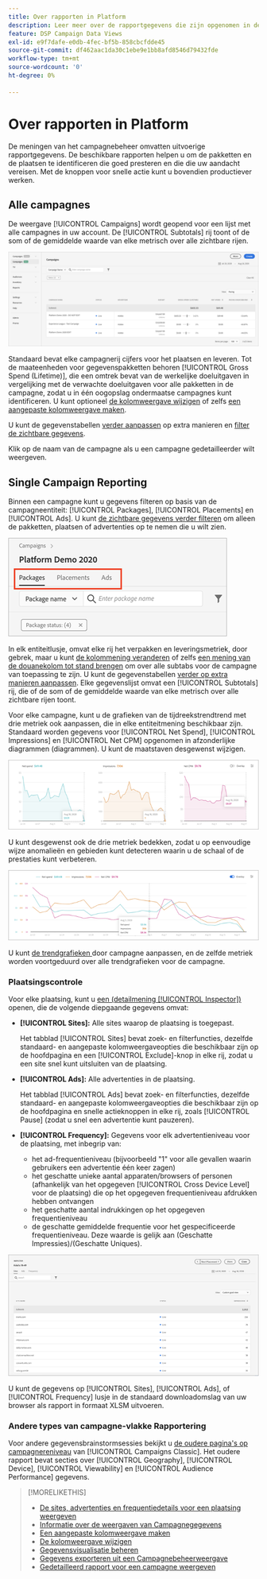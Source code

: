 ```yaml
---
title: Over rapporten in Platform
description: Leer meer over de rapportgegevens die zijn opgenomen in de weergaven voor campagnebeheer.
feature: DSP Campaign Data Views
exl-id: e9f7dafe-e0db-4fec-bf5b-858cbcfdde45
source-git-commit: df462aac1da30c1ebe9e1bb8afd8546d79432fde
workflow-type: tm+mt
source-wordcount: '0'
ht-degree: 0%

---
```


# Over rapporten in Platform

<!-- rename "About Performance Reports in Campaign Management Views?" -->
De meningen van het campagnebeheer omvatten uitvoerige rapportgegevens. De beschikbare rapporten helpen u om de pakketten en de plaatsen te identificeren die goed presteren en die die uw aandacht vereisen. Met de knoppen voor snelle actie kunt u bovendien productiever werken.

## Alle campagnes

De weergave [!UICONTROL Campaigns] wordt geopend voor een lijst met alle campagnes in uw account. De [!UICONTROL Subtotals] rij toont of de som of de gemiddelde waarde van elke metrisch over alle zichtbare rijen.

![Lijst met campagnes](/help/dsp/assets/campaigns-list.png)

Standaard bevat elke campagnerij cijfers voor het plaatsen en leveren. Tot de maateenheden voor gegevenspakketten behoren [!UICONTROL Gross Spend (Lifetime)], die een omtrek bevat van de werkelijke doeluitgaven in vergelijking met de verwachte doeluitgaven voor alle pakketten in de campagne, zodat u in één oogopslag ondermaatse campagnes kunt identificeren. U kunt optioneel [de kolomweergave wijzigen](column-view-change.md) of zelfs [een aangepaste kolomweergave maken](column-view-create.md).

U kunt de gegevenstabellen [verder aanpassen](campaign-data-views-about.md) op extra manieren en [filter de zichtbare gegevens](campaign-data-filter.md).

Klik op de naam van de campagne als u een campagne gedetailleerder wilt weergeven.

## Single Campaign Reporting

Binnen een campagne kunt u gegevens filteren op basis van de campagneentiteit: [!UICONTROL Packages], [!UICONTROL Placements] en [!UICONTROL Ads]. U kunt [de zichtbare gegevens verder filteren](campaign-data-filter.md) om alleen de pakketten, plaatsen of advertenties op te nemen die u wilt zien.

![Tabbladen voor campagneentiteiten](/help/dsp/assets/campaign-subtabs.png)

In elk entiteitlusje, omvat elke rij het verpakken en leveringsmetriek, door gebrek, maar u kunt [de kolommening veranderen](column-view-change.md) of zelfs [een mening van de douanekolom tot stand brengen](column-view-create.md) om over alle subtabs voor de campagne van toepassing te zijn. U kunt de gegevenstabellen [verder op extra manieren aanpassen](campaign-data-views-about.md). Elke gegevenslijst omvat een [!UICONTROL Subtotals] rij, die of de som of de gemiddelde waarde van elke metrisch over alle zichtbare rijen toont.

Voor elke campagne, kunt u de grafieken van de tijdreekstrendtrend met drie metriek ook aanpassen, die in elke entiteitmening beschikbaar zijn. Standaard worden gegevens voor [!UICONTROL Net Spend], [!UICONTROL Impressions] en [!UICONTROL Net CPM] opgenomen in afzonderlijke diagrammen (diagrammen). U kunt de maatstaven desgewenst wijzigen.

![afzonderlijke trendgrafieken voor drie metriek](/help/dsp/assets/trend-chart-separate.png)

U kunt desgewenst ook de drie metriek bedekken, zodat u op eenvoudige wijze anomalieën en gebieden kunt detecteren waarin u de schaal of de prestaties kunt verbeteren.

![trenddiagram met overlay](/help/dsp/assets/trend-chart.png)

U kunt [de trendgrafieken ](campaign-data-visualization-manage.md) door campagne aanpassen, en de zelfde metriek worden voortgeduurd over alle trendgrafieken voor de campagne.

### Plaatsingscontrole

Voor elke plaatsing, kunt u [een (detailmening [!UICONTROL Inspector])](placement-details-view.md) openen, die de volgende diepgaande gegevens omvat:

* **[!UICONTROL Sites]:** Alle sites waarop de plaatsing is toegepast.

   Het tabblad [!UICONTROL Sites] bevat zoek- en filterfuncties, dezelfde standaard- en aangepaste kolomweergaveopties die beschikbaar zijn op de hoofdpagina en een [!UICONTROL Exclude]-knop in elke rij, zodat u een site snel kunt uitsluiten van de plaatsing.

* **[!UICONTROL Ads]:** Alle advertenties in de plaatsing.

   Het tabblad [!UICONTROL Ads] bevat zoek- en filterfuncties, dezelfde standaard- en aangepaste kolomweergaveopties die beschikbaar zijn op de hoofdpagina en snelle actieknoppen in elke rij, zoals [!UICONTROL Pause] (zodat u snel een advertentie kunt pauzeren).

* **[!UICONTROL Frequency]:** Gegevens voor elk advertentieniveau voor de plaatsing, met inbegrip van:
   * het ad-frequentieniveau (bijvoorbeeld &quot;1&quot; voor alle gevallen waarin gebruikers een advertentie één keer zagen)
   * het geschatte unieke aantal apparaten/browsers of personen (afhankelijk van het opgegeven [!UICONTROL Cross Device Level] voor de plaatsing) die op het opgegeven frequentieniveau afdrukken hebben ontvangen
   * het geschatte aantal indrukkingen op het opgegeven frequentieniveau
   * de geschatte gemiddelde frequentie voor het gespecificeerde frequentieniveau. Deze waarde is gelijk aan (Geschatte Impressies)/(Geschatte Uniques).

![Plaatsingscontrole](/help/dsp/assets/placement-inspector-sites.png)

U kunt de gegevens op [!UICONTROL Sites], [!UICONTROL Ads], of [!UICONTROL Frequency] lusje in de standaard downloadomslag van uw browser als rapport in formaat XLSM uitvoeren.

### Andere types van campagne-vlakke Rapportering

Voor andere gegevensbrainstormsessies bekijkt u [de oudere pagina&#39;s op campagnereniveau](/help/dsp/campaign-management/campaigns/campaign-view-report.md) van [!UICONTROL Campaigns Classic]. Het oudere rapport bevat secties over [!UICONTROL Geography], [!UICONTROL Device], [!UICONTROL Viewability] en [!UICONTROL Audience Performance] gegevens.

>[!MORELIKETHIS]
>
>* [De sites, advertenties en frequentiedetails voor een plaatsing weergeven](placement-details-view.md)
>* [Informatie over de weergaven van Campagnegegevens](campaign-data-views-about.md)
>* [Een aangepaste kolomweergave maken](column-view-create.md)
>* [De kolomweergave wijzigen](column-view-change.md)
>* [Gegevensvisualisatie beheren](campaign-data-visualization-manage.md)
>* [Gegevens exporteren uit een Campagnebeheerweergave](campaign-export-data.md)
>* [Gedetailleerd rapport voor een campagne weergeven](/help/dsp/campaign-management/campaigns/campaign-view-report.md)

